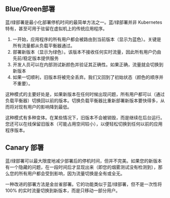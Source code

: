 ## Blue/Green部署

蓝/绿部署是最小化部署停机时间的最简单方法之一。蓝/绿部署并非 Kubernetes 特有，甚至可用于驻留在虚拟机上的传统应用程序。

1. 一开始，应用程序的所有用户都会被路由到当前版本（显示为蓝色）。关键是所有流量都从负载平衡器通过。
2. 部署新版本（显示为绿色）。该版本不接收任何实时流量，因此所有用户仍由先前/稳定版本提供服务
3. 开发人员可以在内部测试新颜色并验证其正确性。如果正确，流量就会切换到新版本
4. 如果一切顺利，旧版本将被完全丢弃。我们又回到了初始状态（颜色的顺序并不重要）。

这种模式的主要好处是，如果新版本在任何时候出现问题，所有用户都可以（通过负载平衡器）切换回以前的版本。切换负载平衡器比重新部署新版本要快得多，从而将对现有用户的影响降到最低。

这种模式有多种变体。在某些情况下，旧版本不会被销毁，而是继续在后台运行。您还可以在线保留旧版本（可能占用空间较小），以便轻松切换到任何以前的应用程序版本。

## Canary 部署

蓝/绿部署可以最大限度地减少部署后的停机时间，但并不完美。如果您的新版本有一个隐藏的问题，在一段时间后才显现出来（即您的烟雾测试没有检测到），那么您的所有用户都会受到影响，因为流量切换是全有或全无。

一种改进的部署方法是金丝雀部署。它的功能类似于蓝/绿部署，但不是一次性将 100% 的实时流量切换到新版本，而是只移动一部分用户。